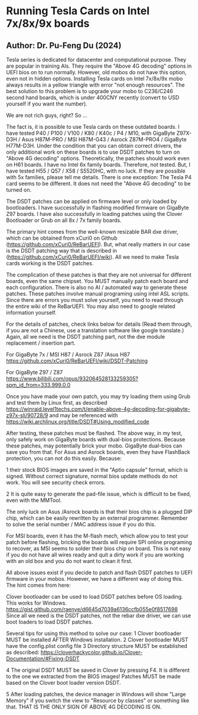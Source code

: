 # Running Tesla Cards on Intel 7x/8x/9x boards

## Author: Dr. Pu-Feng Du (2024)

Tesla series is dedicated for datacenter and computational purpose. They are popular in training AIs. They require the "Above 4G decoding" options in UEFI bios on to run normally. However, old mobos do not have this option, even not in hidden options. Installing Tesla cards on Intel 7x/8x/9x mobo always results in a yellow triangle with error "not enough resources". The best solution to this problem is to upgrade your mobo to C236/C246 second hand boards, which is under 400CNY recently (convert to USD yourself if you want the number). 

We are not rich guys, right? So …

The fact is, it is possible to use Tesla cards on these outdated boards. I have tested P40 / P100 / V100 / K80 / K40c / P4 / M10, with GigaByte Z97X-D3H / Asus H87M-PRO / MSI H87M-G43 / Asrock Z87M-PRO4 / GigaByte H77M-D3H. Under the condition that you can obtain correct drivers, the only additional work on these boards is to use DSDT patches to turn on "Above 4G decoding" options. Theoretically, the patches should work even on H61 boards. I have no Intel 6x family boards. Therefore, not tested. But, I have tested H55 / Q57 / X58 / S5520HC, with no luck. If they are possible with 5x families, please tell me details. There is one exception: The Tesla P4 card seems to be different. It does not need the "Above 4G decoding" to be turned on.

The DSDT patches can be applied on firmware level or only loaded by bootloaders. I have successfully in flashing modified firmware on GigaByte Z97 boards. I have also successfully in loading patches using the Clover Bootloader or Grub on all 8x / 7x family boards.

The primary hint comes from the well-known resizable BAR dxe driver, which can be obtained from xCuri0 on Github (https://github.com/xCuri0/ReBarUEFI). But, what really matters in our case is the DSDT patching way that is described in (https://github.com/xCuri0/ReBarUEFI/wiki). All we need to make Tesla cards working is the DSDT patches. 

The complication of these patches is that they are not universal for different boards, even the same chipset. You MUST manually patch each board and each configuration. There is also no AI / automated way to generate these patches. These patches involve manual programing using intel ASL scripts. Since there are errors you must solve yourself, you need to read through the entire wiki of the ReBarUEFI. You may also need to google related information yourself. 

For the details of patches, check links below for details (Read them through, if you are not a Chinese, use a translation software like google translate.) Again, all we need is the DSDT patching part, not the dxe module replacement / insertion part.

For GigaByte 7x / MSI H87 / Asrock Z87 /Asus H87
https://github.com/xCuri0/ReBarUEFI/wiki/DSDT-Patching

For GigaByte Z97 / Z87
https://www.bilibili.com/opus/932064528133259305?spm_id_from=333.999.0.0

Once you have made your own patch, you may try loading them using Grub and test them by Linux first, as described
https://winraid.level1techs.com/t/enable-above-4g-decoding-for-gigabyte-z97x-sli/90728/9
and may be referenced with
https://wiki.archlinux.org/title/DSDT#Using_modified_code

After testing, these patches must be flashed. The above way, in my test, only safely work on GigaByte boards with dual-bios protections. Because these patches, may potentially brick your mobo. GigaByte dual-bios can save you from that. For Asus and Asrock boards, even they have FlashBack protection, you can not do this easily. Because:

1 their stock BIOS images are saved in the "Aptio capsule" format, which is signed. Without correct signature, normal bios update methods do not work. You will see security check errors.

2 It is quite easy to generate the pad-file issue, which is difficult to be fixed, even with the MMTool.

The only luck on Asus /Asrock boards is that their bios chip is a plugged DIP chip, which can be easily rewritten by an external programmer. Remember to solve the serial number / MAC address issue if you do this.

For MSI boards, even it has the M-flash mech, which allow you to test your patch before flashing, bricking the boards will require SPI online programing to recover, as MSI seems to solder their bios chip on board. This is not easy if you do not have all wires ready and quit a dirty work if you are working with an old box and you do not want to clean it first. 

All above issues exist if you decide to patch and flash DSDT patches to UEFI firmware in your mobos. However, we have a different way of doing this. The hint comes from here:

Clover bootloader can be used to load DSDT patches before OS loading. This works for Windows.
https://gist.github.com/raenye/d6645d7039a6136ccfb055e0f8517698
Since all we need is the DSDT patches, not the rebar dxe driver, we can use boot loaders to load DSDT patches.

Several tips for using this method to solve our case:
1 Clover bootloader MUST be installed AFTER Windows installation.
2 Clover bootloader MUST have the config.plist config file
3 Directory structure MUST be established as described: 
https://cloverhackycolor.github.io/Clover-Documentation/#Fixing-DSDT

4 The original DSDT MUST be saved in Clover by pressing F4. It is different to the one we extracted from the BIOS images! Patches MUST be made based on the Clover boot loader version DSDT.

5 After loading patches, the device manager in Windows will show "Large Memory" if you switch the view to "Resource by classes" or something like that. THAT IS THE ONLY SIGN OF ABOVE 4G DECODING IS ON.

